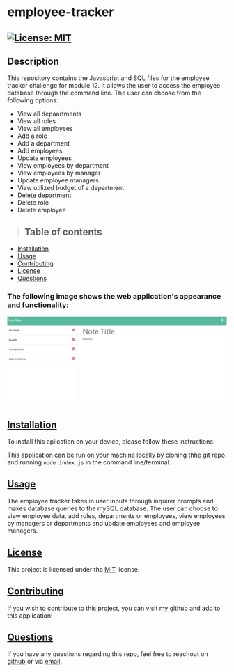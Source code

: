 # employee-tracker

## [![License: MIT](https://img.shields.io/badge/License-MIT-yellow.svg)](https://opensource.org/licenses/MIT)

## Description
This repository contains the Javascript and SQL files for the employee tracker challenge for module 12. It allows the user to access the employee database through the command line. The user can choose from the following options:
- View all depaartments
- View all roles
- View all employees
- Add a role
- Add a department
- Add employees
- Update employees
- View employees by department
- View employees by manager
- Update employee managers
- View utilized budget of a department
- Delete department
- Delete role
- Delete employee


>## Table of contents

- [Installation](#installation)
- [Usage](#usage)
- [Contributing](#contributing)
- [License](#license)
- [Questions](#questions)


### The following image shows the web application's appearance and functionality:

![screenshot](https://github.com/rashida53/note-taker/blob/main/note-taker.png?raw=true)

## [**Installation**](#table-of-contents)

To install this aplication on your device, please follow these instructions:

This application can be run on your machine locally by cloning thhe git repo and running `node index.js` in the command line/terminal.


## [**Usage**](#table-of-contents)
The employee tracker takes in user inputs through inquirer prompts and makes database queries to the mySQL database. The user can choose to view employee data, add roles, departments or employees, view employees by managers or departments and update employees and employee managers.


## [**License**](#table-of-contents)
This project is licensed under the [MIT](https://opensource.org/licenses/MIT) license.

## [**Contributing**](#table-of-contents)
If you wish to contribute to this project, you can visit my github and add to this application!


## [**Questions**](#table-of-contents)

If you have any questions regarding this repo, feel free to reachout on [github](https://github.com/rashida53) or via [email](rashidamk21@gmail.com).


